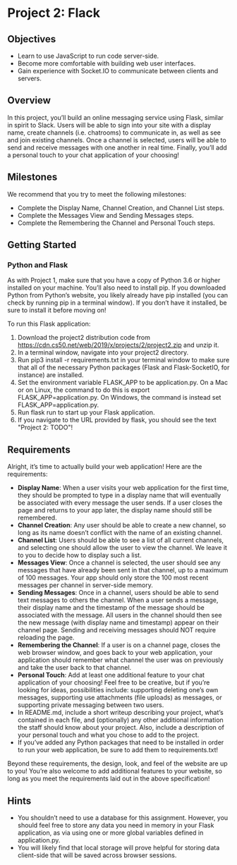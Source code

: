 # Project 2: Flack

## Objectives
- Learn to use JavaScript to run code server-side.
- Become more comfortable with building web user interfaces.
- Gain experience with Socket.IO to communicate between clients and servers.

## Overview
In this project, you’ll build an online messaging service using Flask, 
similar in spirit to Slack. Users will be able to sign into your site 
with a display name, create channels (i.e. chatrooms) to communicate in, 
as well as see and join existing channels. 
Once a channel is selected, users will be able to send and receive messages 
with one another in real time. 
Finally, you’ll add a personal touch to your chat application of your choosing!

## Milestones
We recommend that you try to meet the following milestones:

- Complete the Display Name, Channel Creation, and Channel List steps.
- Complete the Messages View and Sending Messages steps.
- Complete the Remembering the Channel and Personal Touch steps.

## Getting Started

### Python and Flask
As with Project 1, make sure that you have a copy of Python 3.6 or higher installed 
on your machine. You’ll also need to install pip. 
If you downloaded Python from Python’s website, you likely already have pip installed 
(you can check by running pip in a terminal window). 
If you don’t have it installed, be sure to install it before moving on!

To run this Flask application:

1. Download the project2 distribution code from https://cdn.cs50.net/web/2019/x/projects/2/project2.zip and unzip it.
2. In a terminal window, navigate into your project2 directory.
3. Run pip3 install -r requirements.txt in your terminal window to make sure that all of the necessary Python packages (Flask and Flask-SocketIO, for instance) are installed.
4. Set the environment variable FLASK_APP to be application.py. On a Mac or on Linux, the command to do this is export FLASK_APP=application.py. On Windows, the command is instead set FLASK_APP=application.py.
5. Run flask run to start up your Flask application.
6. If you navigate to the URL provided by flask, you should see the text "Project 2: TODO"!

## Requirements

Alright, it’s time to actually build your web application! Here are the requirements:

- **Display Name**: When a user visits your web application for the first time, they should be prompted to type in a display name that will eventually be associated with every message the user sends. If a user closes the page and returns to your app later, the display name should still be remembered.
- **Channel Creation**: Any user should be able to create a new channel, so long as its name doesn’t conflict with the name of an existing channel.
- **Channel List**: Users should be able to see a list of all current channels, and selecting one should allow the user to view the channel. We leave it to you to decide how to display such a list.
- **Messages View**: Once a channel is selected, the user should see any messages that have already been sent in that channel, up to a maximum of 100 messages. Your app should only store the 100 most recent messages per channel in server-side memory.
- **Sending Messages**: Once in a channel, users should be able to send text messages to others the channel. When a user sends a message, their display name and the timestamp of the message should be associated with the message. All users in the channel should then see the new message (with display name and timestamp) appear on their channel page. Sending and receiving messages should NOT require reloading the page.
- **Remembering the Channel**: If a user is on a channel page, closes the web browser window, and goes back to your web application, your application should remember what channel the user was on previously and take the user back to that channel.
- **Personal Touch**: Add at least one additional feature to your chat application of your choosing! Feel free to be creative, but if you’re looking for ideas, possibilities include: supporting deleting one’s own messages, supporting use attachments (file uploads) as messages, or supporting private messaging between two users.
- In README.md, include a short writeup describing your project, what’s contained in each file, and (optionally) any other additional information the staff should know about your project. Also, include a description of your personal touch and what you chose to add to the project.
- If you’ve added any Python packages that need to be installed in order to run your web application, be sure to add them to requirements.txt!

Beyond these requirements, the design, look, and feel of the website are up to you! You’re also welcome to add additional features to your website, so long as you meet the requirements laid out in the above specification!

## Hints

- You shouldn’t need to use a database for this assignment. However, you should feel free to store any data you need in memory in your Flask application, as via using one or more global variables defined in application.py.
- You will likely find that local storage will prove helpful for storing data client-side that will be saved across browser sessions.
